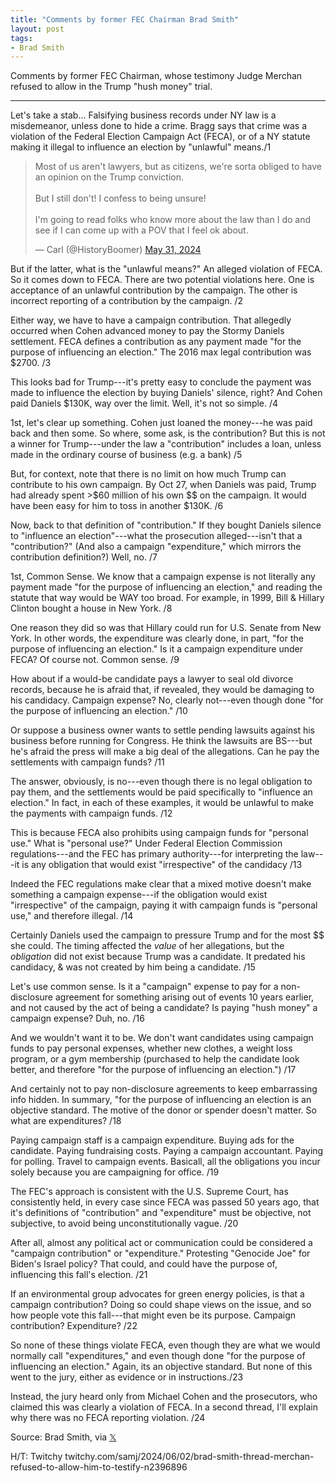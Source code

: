 ```yaml
---
title: "Comments by former FEC Chairman Brad Smith"
layout: post
tags:
- Brad Smith
---
```


Comments by former FEC Chairman, whose testimony Judge Merchan refused to allow in the Trump "hush money" trial.

---

Let's take a stab... Falsifying business records under NY law is a misdemeanor, unless done to hide a crime. Bragg says that crime was a violation of the Federal Election Campaign Act (FECA), or of a NY statute making it illegal to influence an election by "unlawful" means./1

<blockquote class="twitter-tweet"><p lang="en" dir="ltr">Most of us aren&#39;t lawyers, but as citizens, we&#39;re sorta obliged to have an opinion on the Trump conviction.<br><br>But I still don&#39;t! I confess to being unsure!<br><br>I&#39;m going to read folks who know more about the law than I do and see if I can come up with a POV that I feel ok about.</p>&mdash; Carl (@HistoryBoomer) <a href="https://twitter.com/HistoryBoomer/status/1796385063254274557?ref_src=twsrc%5Etfw">May 31, 2024</a></blockquote> <script async src="https://platform.twitter.com/widgets.js" charset="utf-8"></script>

But if the latter, what is the "unlawful means?" An alleged violation of FECA. So it comes down to FECA. There are two potential violations here. One is acceptance of an unlawful contribution by the campaign. The other is incorrect reporting of a contribution by the campaign. /2

Either way, we have to have a campaign contribution. That allegedly occurred when Cohen advanced money to pay the Stormy Daniels settlement. FECA defines a contribution as any payment made "for the purpose of influencing an election." The 2016 max legal contribution was $2700. /3

This looks bad for Trump---it's pretty easy to conclude the payment was made to influence the election by buying Daniels' silence, right? And Cohen paid Daniels $130K, way over the limit. Well, it's not so simple. /4

1st, let's clear up something. Cohen just loaned the money---he was paid back and then some. So where, some ask, is the contribution? But this is not a winner for Trump---under the law a "contribution" includes a loan, unless made in the ordinary course of business (e.g. a bank) /5

But, for context, note that there is no limit on how much Trump can contribute to his own campaign. By Oct 27, when Daniels was paid, Trump had already spent >$60 million of his own $$ on the campaign. It would have been easy for him to toss in another $130K. /6

Now, back to that definition of "contribution." If they bought Daniels silence to "influence an election"---what the prosecution alleged---isn't that a "contribution?" (And also a campaign "expenditure," which mirrors the contribution definition?) Well, no. /7

1st, Common Sense. We know that a campaign expense is not literally any payment made "for the purpose of influencing an election," and reading the statute that way would be WAY too broad. For example, in 1999, Bill & Hillary Clinton bought a house in New York. /8

One reason they did so was that Hillary could run for U.S. Senate from New York. In other words, the expenditure was clearly done, in part, "for the purpose of influencing an election." Is it a campaign expenditure under FECA? Of course not. Common sense. /9

How about if a would-be candidate pays a lawyer to seal old divorce records, because he is afraid that, if revealed, they would be damaging to his candidacy. Campaign expense? No, clearly not---even though done "for the purpose of influencing an election." /10

Or suppose a business owner wants to settle pending lawsuits against his business before running for Congress. He think the lawsuits are BS---but he's afraid the press will make a big deal of the allegations. Can he pay the settlements with campaign funds? /11

The answer, obviously, is no---even though there is no legal obligation to pay them, and the settlements would be paid specifically to "influence an election." In fact, in each of these examples, it would be unlawful to make the payments with campaign funds. /12

This is because FECA also prohibits using campaign funds for "personal use." What is "personal use?" Under Federal Election Commission regulations---and the FEC has primary authority---for interpreting the law---it is any obligation that would exist "irrespective" of the candidacy /13

Indeed the FEC regulations make clear that a mixed motive doesn't make something a campaign expense---if the obligation would exist "irrespective" of the campaign, paying it with campaign funds is "personal use," and therefore illegal. /14

Certainly Daniels used the campaign to pressure Trump and for the most $$ she could. The timing affected the *value* of her allegations, but the *obligation* did not exist because Trump was a candidate. It predated his candidacy, & was not created by him being a candidate. /15

Let's use common sense. Is it a "campaign" expense to pay for a non-disclosure agreement for something arising out of events 10 years earlier, and not caused by the act of being a candidate? Is paying "hush money" a campaign expense? Duh, no. /16

And we wouldn't want it to be. We don't want candidates using campaign funds to pay personal expenses, whether new clothes, a weight loss program, or a gym membership (purchased to help the candidate look better, and therefore "for the purpose of influencing an election.") /17

And certainly not to pay non-disclosure agreements to keep embarrassing info hidden. In summary, "for the purpose of influencing an election is an objective standard. The motive of the donor or spender doesn't matter. So what are expenditures? /18

Paying campaign staff is a campaign expenditure. Buying ads for the candidate. Paying fundraising costs. Paying a campaign accountant. Paying for polling. Travel to campaign events. Basicall, all the obligations you incur solely because you are campaigning for office. /19

The FEC's approach is consistent with the U.S. Supreme Court, has consistently held, in every case since FECA was passed 50 years ago, that it's definitions of "contribution" and "expenditure" must be objective, not subjective, to avoid being unconstitutionally vague. /20

After all, almost any political act or communication could be considered a "campaign contribution" or "expenditure." Protesting "Genocide Joe" for Biden's Israel policy? That could, and could have the purpose of, influencing this fall's election. /21

If an environmental group advocates for green energy policies, is that a campaign contribution? Doing so could shape views on the issue, and so how people vote this fall---that might even be its purpose. Campaign contribution? Expenditure? /22

So none of these things violate FECA, even though they are what we would normally call "expenditures," and even though done "for the purpose of influencing an election." Again, its an objective standard. But none of this went to the jury, either as evidence or in instructions./23

Instead, the jury heard only from Michael Cohen and the prosecutors, who claimed this was clearly a violation of FECA. In a second thread, I'll explain why there was no FECA reporting violation. /24

Source: Brad Smith, via [𝕏](https://x.com)

H/T: Twitchy twitchy.com/samj/2024/06/02/brad-smith-thread-merchan-refused-to-allow-him-to-testify-n2396896
